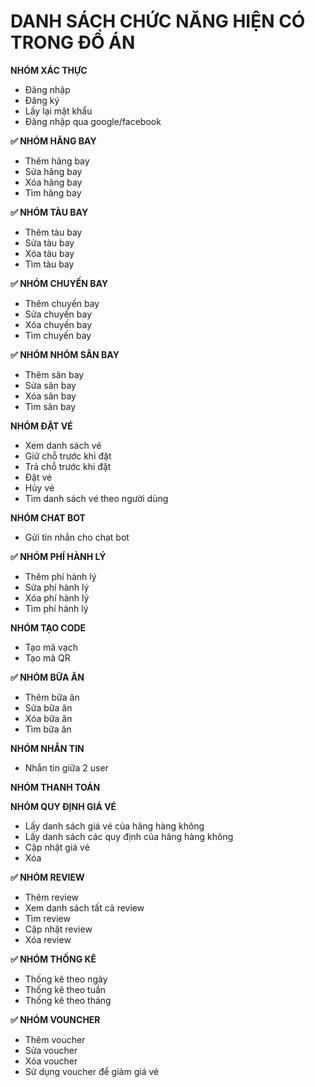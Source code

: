 # DANH SÁCH CHỨC NĂNG HIỆN CÓ TRONG ĐỒ ÁN
**NHÓM XÁC THỰC**

- Đăng nhập
- Đăng ký
- Lấy lại mật khẩu
- Đăng nhập qua google/facebook

**✅ NHÓM HÃNG BAY**
- Thêm hãng bay
- Sửa hãng bay
- Xóa hãng bay
- Tìm hãng bay

**✅ NHÓM TÀU BAY**

- Thêm tàu bay
- Sửa tàu bay
- Xóa tàu bay
- Tìm tàu bay

**✅ NHÓM CHUYẾN BAY**

- Thêm chuyến bay
- Sửa chuyến bay
- Xóa chuyến bay
- Tìm chuyến bay

**✅ NHÓM NHÓM SÂN BAY**

- Thêm sân bay
- Sửa sân bay
- Xóa sân bay
- Tìm sân bay

**NHÓM ĐẶT VÉ**

- Xem danh sách vé
- Giữ chỗ trước khi đặt
- Trả chỗ trước khi đặt
- Đặt vé
- Hủy vé
- Tìm danh sách vé theo người dùng

**NHÓM CHAT BOT**

- Gửi tin nhắn cho chat bot

**✅ NHÓM PHÍ HÀNH LÝ**

- Thêm phí hành lý
- Sửa phí hành lý
- Xóa phí hành lý
- Tìm phí hành lý

**NHÓM TẠO CODE**

- Tạo mã vạch 
- Tạo mã QR

**✅ NHÓM BỮA ĂN**

- Thêm bữa ăn
- Sửa bữa ăn
- Xóa bữa ăn
- Tìm bữa ăn

**NHÓM NHẮN TIN**

- Nhắn tin giữa 2 user

**NHÓM THANH TOÁN**


**NHÓM QUY ĐỊNH GIÁ VÉ**

- Lấy danh sách giá vé của hãng hàng không
- Lấy danh sách các quy định của hãng hàng không
- Cập nhật giá vé
- Xóa

**✅ NHÓM REVIEW**

- Thêm review 
- Xem danh sách tất cả review
- Tìm review
- Cập nhật review
- Xóa review

**✅ NHÓM THỐNG KÊ**

- Thống kê theo ngày
- Thống kê theo tuần
- Thống kê theo tháng

**✅ NHÓM VOUNCHER**

- Thêm voucher
- Sửa voucher
- Xóa voucher
- Sử dụng voucher để giảm giá vé
